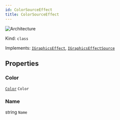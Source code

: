 ```yaml
---
id: ColorSourceEffect
title: ColorSourceEffect
---
```


![Architecture](https://img.shields.io/badge/architecture-old_only-yellow)

Kind: `class`

Implements: [`IGraphicsEffect`](https://docs.microsoft.com/uwp/api/Windows.Graphics.Effects.IGraphicsEffect), [`IGraphicsEffectSource`](https://docs.microsoft.com/uwp/api/Windows.Graphics.Effects.IGraphicsEffectSource)

## Properties
### Color
 [`Color`](https://docs.microsoft.com/uwp/api/Windows.UI.Color) `Color`

### Name
 string `Name`
